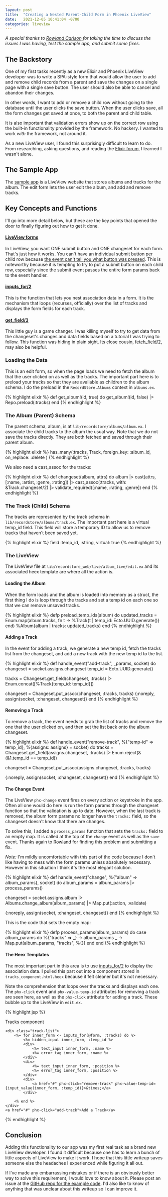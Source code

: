```yaml
---
layout: post
title:  "Creating a Nested Parent-Child Form in Phoenix LiveView"
date:   2021-12-05 10:41:04 -0700
categories: liveview
---
```


*A special thanks to [Rowland Carlson](https://row.land/) for taking the time to discuss the issues I was having, test the sample app, and submit some fixes.*
## The Backstory

One of my first tasks recently as a new Elixir and Phoenix LiveView developer was to write a SPA-style form that would allow the user to add and remove child records from a parent and save the changes on a single page with a single save button. The user should also be able to cancel and abandon their changes. 

In other words, I want to add or remove a child row without going to the database until the user clicks the save button. When the user clicks save, all the form changes get saved at once, to both the parent and child table.

It is also important that validation errors show up on the correct row using the built-in functionality provided by the framework. No hackery. I wanted to work *with* the framework, not around it.

As a new LiveView user, I found this surprisingly difficult to learn to do. From researching, asking questions, and reading the [Elixir forum](https://elixirforum.com/), I learned I wasn't alone.

## The Sample App

The [sample app](https://github.com/dustinaleksiuk/recordstore) is a LiveView website that stores albums and tracks for the album. The edit form lets the user edit the album, and add and remove tracks.

## Key Concepts and Functions

I'll go into more detail below, but these are the key points that opened the door to finally figuring out how to get it done.

#### [LiveView forms](https://hexdocs.pm/phoenix_live_view/form-bindings.html)

In LiveView, you want ONE submit button and ONE changeset for each form. That's just how it works. You can't have an individual submit button per child row because [the event can't tell you what button was pressed](https://github.com/phoenixframework/phoenix_live_view/issues/511#issuecomment-563243927). This is noteworthy because it is tempting to try to put a submit button on each child row, especially since the submit event passes the entire form params back to the event handler.

#### [inputs_for/2](https://hexdocs.pm/phoenix_html/Phoenix.HTML.Form.html#inputs_for/2)

This is the function that lets you nest association data in a form. It is the mechanism that loops (recurses, officially) over the list of tracks and displays the form fields for each track.

#### [get_field/3](https://hexdocs.pm/ecto/Ecto.Changeset.html#get_field/3)

This little guy is a game changer. I was killing myself to try to get data from the changeset's changes and data fields based on a tutorial I was trying to follow. This function was hiding in plain sight. Its close cousin, [fetch_field/2](https://hexdocs.pm/ecto/Ecto.Changeset.html#fetch_field/2), may also be helpful.

### Loading the Data

This is an edit form, so when the page loads we need to fetch the album that the user clicked on as well as the tracks. The important part here is to preload your tracks so that they are available as children to the album schema. I do the preload in the `RecordStore.Albums` context in `albums.ex`.

{% highlight elixir %}
def get_album!(id, true) do
  get_album!(id, false)
  |> Repo.preload(:tracks)
end
{% endhighlight %}

### The Album (Parent) Schema

The parent schema, album, is at `lib/recordstore/albums/album.ex`. I associate the child tracks to the album the usual way. Note that we do not save the tracks directly. They are both fetched and saved through their parent album.

{% highlight elixir %}
has_many(:tracks, Track,
  foreign_key: :album_id,
  on_replace: :delete
)
{% endhighlight %}

We also need a cast_assoc for the tracks:

{% highlight elixir %}
def changeset(album, attrs) do
  album
  |> cast(attrs, [:name, :artist, :genre, :rating])
  |> cast_assoc(:tracks, with: &Track.changeset/2)
  |> validate_required([:name, :rating, :genre])
end
{% endhighlight %}

### The Track (Child) Schema

The tracks are represented by the track schema in `lib/recordstore/albums/track.ex`. The important part here is a virtual temp_id field. This field will store a temporary ID to allow us to remove tracks that haven't been saved yet.

{% highlight elixir %}
field :temp_id, :string, virtual: true
{% endhighlight %}
    
### The LiveView

The LiveView file at `lib/recordstore_web/live/album_live/edit.ex` and its associated heex template are where all the action is.

#### Loading the Album

When the form loads and the album is loaded into memory as a struct, the first thing I do is loop through the tracks and set a temp id on each one so that we can remove unsaved tracks.

{% highlight elixir %}
defp preload_temp_ids(album) do
  updated_tracks = Enum.map(album.tracks, fn t -> %Track{t | temp_id: Ecto.UUID.generate()} end)
  %Album{album | tracks: updated_tracks}
end
{% endhighlight %}

#### Adding a Track

In the event for adding a track, we generate a new temp id, fetch the tracks list from the changeset, and add a new track with the new temp id to the list.

{% highlight elixir %}
def handle_event("add-track", _params, socket) do
  changeset = socket.assigns.changeset
  temp_id = Ecto.UUID.generate()

  tracks =
    Changeset.get_field(changeset, :tracks)
    |> Enum.concat([%Track{temp_id: temp_id}])

  changeset = Changeset.put_assoc(changeset, :tracks, tracks)
  {:noreply, assign(socket, :changeset, changeset)}
end
{% endhighlight %}

#### Removing a Track

To remove a track, the event needs to grab the list of tracks and remove the one that the user clicked on, and then set the list back onto the album changeset.

{% highlight elixir %}
def handle_event("remove-track", %{"temp-id" => temp_id}, %{assigns: assigns} = socket) do
  tracks =
    Changeset.get_field(assigns.changeset, :tracks)
    |> Enum.reject(&(&1.temp_id == temp_id))

  changeset = Changeset.put_assoc(assigns.changeset, :tracks, tracks)

  {:noreply, assign(socket, :changeset, changeset)}
end
{% endhighlight %}

#### The Change Event

The LiveView `phx-change` event fires on every action or keystroke in the app. Often all one would do here is run the form params through the changeset function so that the validation is up to date. However, when the last track is removed, the album form params no longer have the `tracks:` field, so the changeset doesn't know that there are changes.

To solve this, I added a `process_params` function that sets the `tracks:` field to an empty map. It is called at the top of the `change` event as well as the `save` event. Thanks again to [Rowland](https://row.land/) for finding this problem and submitting a fix.

*Note:* I'm mildly uncomfortable with this part of the code because I don't like having to mess with the form params unless absolutely necessary. However in this situation I think it's the most elegant solution.

{% highlight elixir %}
def handle_event("change", %{"album" => album_params}, socket) do
  album_params = album_params |> process_params()

  changeset =
    socket.assigns.album
    |> Albums.change_album(album_params)
    |> Map.put(:action, :validate)

  {:noreply, assign(socket, :changeset, changeset)}
end
{% endhighlight %}

This is the code that sets the empty map:

{% highlight elixir %}
defp process_params(album_params) do
  case album_params do
    %{"tracks" => _} -> album_params
    _ -> Map.put(album_params, "tracks", %{})
  end
end
{% endhighlight %}

#### The Heex Templates

The most important part in this area is to use [inputs_for/2](https://hexdocs.pm/phoenix_html/Phoenix.HTML.Form.html#inputs_for/2) to display the association data. I pulled this part out into a component stored in `tracks_component.html.heex` because it felt cleaner but it's not necessary.

Note the comprehension that loops over the tracks and displays each one. The `phx-click` event and `phx-value-temp-id` attributes for removing a track are seen here, as well as the `phx-click` attribute for adding a track. These bubble up to the LiveView in `edit.ex`.

{% highlight jsp %}
<div>
    Tracks component

    <div class="track-list">
        <%= for inner_form <- inputs_for(@form, :tracks) do %>
            <%= hidden_input inner_form, :temp_id %>
            <div>            
                <%= text_input inner_form, :name %>
                <%= error_tag inner_form, :name %>
            </div>
            <div>            
                <%= text_input inner_form, :position %>
                <%= error_tag inner_form, :position %>
            </div>
            <div>
                <a href="#" phx-click="remove-track" phx-value-temp-id={input_value(inner_form, :temp_id)}>&times;</a>
            </div>

        <% end %>
    </div>
    <a href="#" phx-click="add-track">Add a Track</a>
</div>
{% endhighlight %}

## Conclusion

Adding this functionality to our app was my first real task as a brand new LiveView developer. I found it difficult because one has to learn a bunch of little aspects of LiveView to make it work. I hope that this little writeup saves someone else the headaches I experienced while figuring it all out.

If I've made any embarrassing mistakes or if there is an obviously better way to solve this requirement, I would love to know about it. Please post an issue at the [GitHub repo for the example code](https://github.com/dustinaleksiuk/recordstore). I'd also like to know of anything that was unclear about this writeup so I can improve it.


